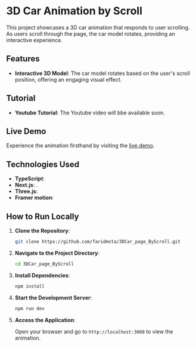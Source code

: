 # 3D Car Animation by Scroll

This project showcases a 3D car animation that responds to user scrolling. As users scroll through the page, the car model rotates, providing an interactive experience.

## Features

- **Interactive 3D Model**: The car model rotates based on the user's scroll position, offering an engaging visual effect.

## Tutorial
- **Youtube Tutorial**: The Youtube video will bbe available soon.

## Live Demo

Experience the animation firsthand by visiting the [live demo](https://nissansilvia.vercel.app/).

## Technologies Used

- **TypeScript**: 
- **Next.js**: .
- **Three.js**:
- **Framer motion**:

## How to Run Locally

1. **Clone the Repository**:

   ```bash
   git clone https://github.com/faridmsta/3DCar_page_ByScroll.git
   ```


2. **Navigate to the Project Directory**:

   ```bash
   cd 3DCar_page_ByScroll
   ```


3. **Install Dependencies**:

   ```bash
   npm install
   ```


4. **Start the Development Server**:

   ```bash
   npm run dev
   ```


5. **Access the Application**:

   Open your browser and go to `http://localhost:3000` to view the animation.

